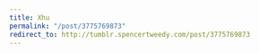 ```yaml
---
title: Xhu
permalink: "/post/3775769873"
redirect_to: http://tumblr.spencertweedy.com/post/3775769873
---
```


